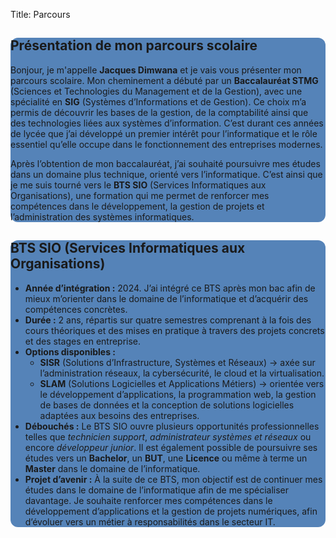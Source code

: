 Title: Parcours 

<title>Parcours</title>
<style>
    .card {
    background-color: rgba(85, 131, 184, 1); /* blanc avec transparence */
    border-radius: 0.75rem;
    backdrop-filter: blur(5px); /* effet verre dépoli */
}
</style>

<body>
    <main class="container my-5">
        <!-- Présentation -->
        <div class="card shadow-sm mb-4">
            <div class="card-body">
                <h2 class="section-title">Présentation de mon parcours scolaire</h2>
                <p>
                    Bonjour, je m'appelle <strong>Jacques Dimwana</strong> et je vais vous présenter mon parcours scolaire. 
                    Mon cheminement a débuté par un <strong>Baccalauréat STMG</strong> (Sciences et Technologies du Management et de la Gestion), 
                    avec une spécialité en <strong>SIG</strong> (Systèmes d’Informations et de Gestion). 
                    Ce choix m’a permis de découvrir les bases de la gestion, de la comptabilité ainsi que des technologies liées aux systèmes d’information. 
                    C’est durant ces années de lycée que j’ai développé un premier intérêt pour l’informatique et le rôle essentiel qu’elle occupe 
                    dans le fonctionnement des entreprises modernes.
                </p>
                <p>
                    Après l’obtention de mon baccalauréat, j’ai souhaité poursuivre mes études dans un domaine plus technique, 
                    orienté vers l’informatique. C’est ainsi que je me suis tourné vers le <strong>BTS SIO</strong> 
                    (Services Informatiques aux Organisations), une formation qui me permet de renforcer mes compétences dans 
                    le développement, la gestion de projets et l’administration des systèmes informatiques.
                </p>
            </div>
        </div>
        <!-- BTS SIO -->
        <div class="card shadow-sm mb-4">
            <div class="card-body">
                <h2 class="section-title">BTS SIO (Services Informatiques aux Organisations)</h2>
                <ul>
                    <li><strong>Année d’intégration :</strong> 2024. J’ai intégré ce BTS après mon bac afin de mieux m’orienter 
                        dans le domaine de l’informatique et d’acquérir des compétences concrètes.</li>                  
                    <li><strong>Durée :</strong> 2 ans, répartis sur quatre semestres comprenant à la fois des cours théoriques 
                        et des mises en pratique à travers des projets concrets et des stages en entreprise.</li>
                    <li><strong>Options disponibles :</strong>
                        <ul>
                            <li><strong>SISR</strong> (Solutions d’Infrastructure, Systèmes et Réseaux) → axée sur 
                                l’administration réseaux, la cybersécurité, le cloud et la virtualisation.</li>
                            <li><strong>SLAM</strong> (Solutions Logicielles et Applications Métiers) → orientée vers 
                                le développement d’applications, la programmation web, la gestion de bases de données 
                                et la conception de solutions logicielles adaptées aux besoins des entreprises.</li>
                        </ul>
                    </li>
                    <li><strong>Débouchés :</strong> Le BTS SIO ouvre plusieurs opportunités professionnelles telles que 
                        <em>technicien support</em>, <em>administrateur systèmes et réseaux</em> ou encore 
                        <em>développeur junior</em>. Il est également possible de poursuivre ses études vers un 
                        <strong>Bachelor</strong>, un <strong>BUT</strong>, une <strong>Licence</strong> ou même à terme 
                        un <strong>Master</strong> dans le domaine de l’informatique.</li>
                    <li><strong>Projet d’avenir :</strong> À la suite de ce BTS, mon objectif est de continuer mes études 
                        dans le domaine de l’informatique afin de me spécialiser davantage. Je souhaite renforcer mes compétences 
                        dans le développement d’applications et la gestion de projets numériques, afin d’évoluer vers un métier 
                        à responsabilités dans le secteur IT.</li>
                </ul>
            </div>
        </div>
    </main>
</body>
